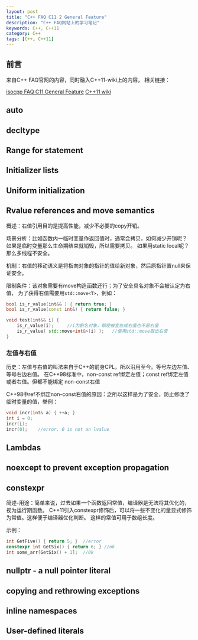 ```yaml
---
layout: post
title: "C++ FAQ C11 2 General Feature"
description: "C++ FAQ网站上的学习笔记"
keywords: C++, C++11
category: C++
tags: [C++, C++11]
---
```


## 前言
来自C++ FAQ官网的内容，同时融入C++11-wiki上的内容，
相关链接：

[isocpp FAQ C11 General Feature](https://isocpp.org/wiki/faq/cpp11-language)
[C++11 wiki](https://zh.wikipedia.org/zh-cn/C%2B%2B11)

## auto

## decltype

## Range for statement

## Initializer lists

## Uniform initialization

## Rvalue references and move semantics
概述：右值引用目的是提高性能，减少不必要的copy开销。

场景分析：比如函数内一临时变量作返回值时，通常会拷贝，如何减少开销呢？
如果是临时变量那么生命期结束就销毁，所以需要拷贝。
如果用static local呢？那么多线程不安全。

机制：右值的移动语义是将指向对象的指针的值给新对象，然后原指针置null来保证安全。

限制条件：该对象需要有move构造函数还行；为了安全具名对象不会被认定为右值，
为了获得右值需要用`std::move<T>`，例如：

```cpp
bool is_r_value(int&& ) { return true; }
bool is_r_value(const int&) { return false; }

void test(int&& i) {
    is_r_value(i);     //i为剧名对象，即使被宣告成右值也不是右值
    is_r_value( std::move<int&>(i) );   //使用std::move取出右值
}
```

### 左值与右值
历史：左值与右值的叫法来自于C++的前身CPL，所以沿用至今。等号左边左值、等号右边右值。
在C++98标准中，non-const ref绑定左值；const ref绑定左值或者右值。但都不能绑定 non-const右值

C++98中ref不绑定non-const右值的原因：之所以这样是为了安全，防止修改了临时变量的值，举例：

```cpp
void incr(int& a) { ++a; }
int i = 0;
incr(i);
incr(0);    //error. 0 is not an lvalue
```

## Lambdas

## noexcept to prevent exception propagation

## constexpr
简述-用途：简单来说，过去如果一个函数返回常值，编译器是无法将其优化的，视为运行期函数。
C++11引入constexpr修饰后，可以将一些不变化的量显式修饰为常值。这样便于编译器优化判断。
这样的常值可用于数组长度。

示例：

```cpp
int GetFive() { return 5; }  //error
constexpr int GetSix() { return 6; } //ok
int some_arr[GetSix() + 1];  //Ok
```



## nullptr - a null pointer literal

## copying and rethrowing exceptions

## inline namespaces

## User-defined literals


